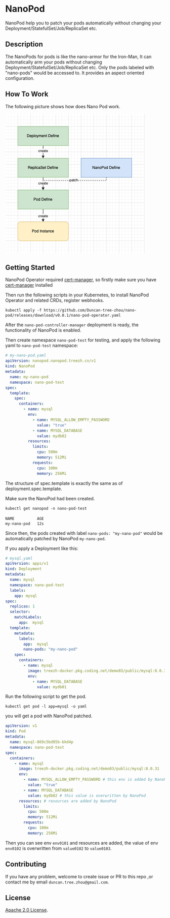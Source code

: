 # NanoPod

NanoPod help you to patch your pods automatically without changing your Deployment/StatefulSet/Job/ReplicaSet etc.

## Description

The NanoPods for pods is like the nano-armor for the Iron-Man, It can automatically arm your pods without changing Deployment/StatefulSet/Job/ReplicaSet etc. Only the pods labeled with "nano-pods" would be accessed to. It provides an aspect oriented configuration.

## How To Work

The following picture shows how does Nano Pod work.

![How Nano Pod work](./doc/img/how-nano-pod-work.png)

## Getting Started

NanoPod Operator required [cert-manager](https://cert-manager.io/docs/installation/), so firstly make sure you have [cert-manager](https://cert-manager.io/docs/installation/) installed

Then run the following scripts in your Kubernetes, to install NanoPod Operator and related CRDs, register webhooks.
```shell
kubectl apply -f https://github.com/Duncan-tree-zhou/nano-pod/releases/download/v0.0.1/nano-pod-operator.yaml
```

After the `nano-pod-controller-manager` deployment is ready, the functionality of NanoPod is enabled. 

Then create namespace `nano-pod-test` for testing, and apply the following yaml to `nano-pod-test` namespace: 

```yaml
# my-nano-pod.yaml
apiVersion: nanopod.nanopod.treezh.cn/v1
kind: NanoPod
metadata:
  name: my-nano-pod
  namespace: nano-pod-test
spec:
  template:
    spec:
      containers:
        - name: mysql
          env:
            - name: MYSQL_ALLOW_EMPTY_PASSWORD
              value: "true"
            - name: MYSQL_DATABASE
              value: mydb02
          resources:
            limits:
              cpu: 500m
              memory: 512Mi
            requests:
              cpu: 100m
              memory: 256Mi

```

The structure of spec.template is exactly the same as of deployment.spec.template.

Make sure the NanoPod had been created.

```shell
kubectl get nanopod -n nano-pod-test

NAME          AGE
my-nano-pod   12s
```

Since then, the pods created with label `nano-pods: "my-nano-pod"` would be automatically patched by NanoPod `my-nano-pod`.

If you apply a Deployment like this:

```yaml
# mysql.yaml
apiVersion: apps/v1
kind: Deployment
metadata:
  name: mysql
  namespace: nano-pod-test
  labels:
    app: mysql
spec:
  replicas: 1
  selector:
    matchLabels:
      app:  mysql
  template:
    metadata:
      labels:
        app:  mysql
        nano-pods: "my-nano-pod"
    spec:
      containers:
        - name: mysql
          image: treezh-docker.pkg.coding.net/demo03/public/mysql:8.0.31
          env:
            - name: MYSQL_DATABASE
              value: mydb01

```

Run the following script to get the pod.
 
```shell
kubectl get pod -l app=mysql -o yaml
```

you will get a pod with NanoPod patched.

```yaml
apiVersion: v1
kind: Pod
metadata:
  name: mysql-869c5bd95b-bkd4p
  namespace: nano-pod-test
spec:
  containers:
    - name: mysql
      image: treezh-docker.pkg.coding.net/demo03/public/mysql:8.0.31
      env:
        - name: MYSQL_ALLOW_EMPTY_PASSWORD # this env is added by NanoPod
          value: "true"
        - name: MYSQL_DATABASE
          value: mydb02 # this value is overwritten by NanoPod
      resources: # resources are added by NanoPod
        limits:
          cpu: 500m
          memory: 512Mi
        requests:
          cpu: 100m
          memory: 256Mi
```

Then you can see env `env0101` and resources are added, the value of env `env0102` is overwritten from `value0102` to `value0103`.

## Contributing

 If you have any problem, welcome to create issue or PR to this repo ,or contact me by email `duncan.tree.zhou@gmail.com`.

## License

[Apache 2.0 License](./LICENSE).


